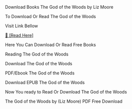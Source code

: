 Download Books The God of the Woods by Liz Moore

To Download Or Read The God of the Woods

Visit Link Bellow

[📖 [Read Here]](https://eibooknade.web.app/corrosionpainter/199698485-the-god-of-the-woods)

Here You Can Download Or Read Free Books

Reading The God of the Woods

Download The God of the Woods

PDF/Ebook The God of the Woods

Download EPUB The God of the Woods

Now You ready to Read Or Download The God of the Woods

The God of the Woods by (Liz    Moore) PDF Free Download
